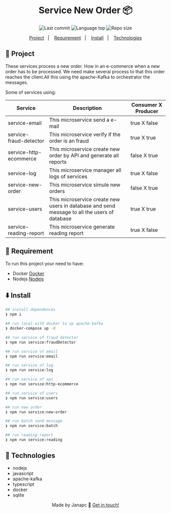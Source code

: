 <div align="center">
  <h1>Service New Order 📦</h1>
  <img alt="Last commit" src="https://img.shields.io/github/last-commit/janapc/service-new-order"/>
  <img alt="Language top" src="https://img.shields.io/github/languages/top/janapc/service-new-order"/>
  <img alt="Repo size" src="https://img.shields.io/github/repo-size/janapc/service-new-order"/>

<a href="#-project">Project</a>&nbsp;&nbsp;&nbsp;|&nbsp;&nbsp;&nbsp;
<a href="#-requirement">Requirement</a>&nbsp;&nbsp;&nbsp;|&nbsp;&nbsp;&nbsp;
<a href="#-install">Install</a>&nbsp;&nbsp;&nbsp;|&nbsp;&nbsp;&nbsp;
<a href="#-technologies">Technologies</a>

</div>

## 💎 Project

These services process a new order. How in an e-commerce when a new order has to be processed. We need make several process to
that this order reaches the client.All this using the apache-Kafka to orchestrator the messages.

Some of services using:

| Service                | Description                                                                                  | Consumer X Producer |
| ---------------------- | -------------------------------------------------------------------------------------------- | ------------------- |
| service-email          | This microservice send a e-mail                                                              | true X false        |
| service-fraud-detector | This microservice verify if the order is an fraud                                            | true X true         |
| service-http-ecommerce | This microservice create new order by API and generate all reports                           | false X true        |
| service-log            | This microservice manager all logs of services                                               | true X false        |
| service-new-order      | This microservice simule new orders                                                          | false X true        |
| service-users          | This microservice create new users in database and send message to all the users of database | true X true         |
| service-reading-report | This microservice generate reading report                                                    | true X false        |

## 📜 Requirement

To run this project your need to have:

- Docker [Docker](https://www.docker.com/)
- Nodejs [Nodejs](https://nodejs.org/en/)

## ⬇️ Install

```sh
## install dependences
❯ npm i

## run local with docker to up apache-kafka
❯ docker-compose up -d

## run service of fraud detector
❯ npm run service:fraudDetector

## run service of email
❯ npm run service:email

## run service of log
❯ npm run service:log

## run service of api
❯ npm run service:http-ecommerce

## run service of users
❯ npm run service:users

## run new order
❯ npm run service:new-order

## run batch send message
❯ npm run service:batch

## run reading report
❯ npm run service:reading
```

## 🚀 Technologies

- nodejs
- javascript
- apache-kafka
- typescript
- docker
- sqlite

<div align="center">

Made by Janapc 🤘 [Get in touch!](https://www.linkedin.com/in/janaina-pedrina/)

</div>
